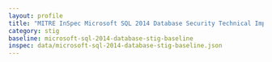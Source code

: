 ```yaml
---
layout: profile
title: "MITRE InSpec Microsoft SQL 2014 Database Security Technical Implementation Guide Baseline"
category: stig
baseline: microsoft-sql-2014-database-stig-baseline
inspec: data/microsoft-sql-2014-database-stig-baseline.json
---
```

